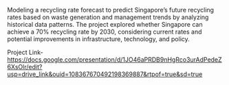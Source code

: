 
Modeling a recycling rate forecast to predict Singapore’s future recycling rates based on waste generation and management trends by analyzing historical data patterns. 
The project explored whether Singapore can achieve a 70% recycling rate by 2030, considering current rates and potential improvements in infrastructure, technology, and policy.

Project Link- https://docs.google.com/presentation/d/1JO46aPRDB9nHgRco3urAdPedeZ6XsOlr/edit?usp=drive_link&ouid=108367670492198369887&rtpof=true&sd=true


